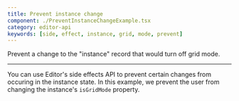 ```yaml
---
title: Prevent instance change
component: ./PreventInstanceChangeExample.tsx
category: editor-api
keywords: [side, effect, instance, grid, mode, prevent]
---
```


Prevent a change to the "instance" record that would turn off grid mode.

---

You can use Editor's side effects API to prevent certain changes from occuring in the instance state. In this example, we prevent the user from changing the instance's `isGridMode` property.
